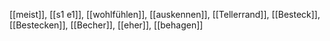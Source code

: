 [[meist]], [[s1 e1]], [[wohlfühlen]], [[auskennen]], [[Tellerrand]], [[Besteck]], [[Bestecken]], [[Becher]], [[eher]], [[behagen]]